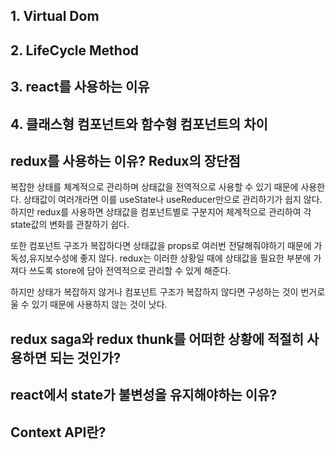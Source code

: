 ## 1. Virtual Dom

## 2. LifeCycle Method

## 3. react를 사용하는 이유

## 4. 클래스형 컴포넌트와 함수형 컴포넌트의 차이

## redux를 사용하는 이유? Redux의 장단점

복잡한 상태를 체계적으로 관리하며 상태값을 전역적으로 사용할 수 있기 때문에 사용한다.
상태값이 여러개라면 이를 useState나 useReducer만으로 관리하기가 쉽지 않다.
하지만 redux를 사용하면 상태값을 컴포넌트별로 구분지어 체계적으로 관리하여 각 state값의 변화를 관찰하기 쉽다.

또한 컴포넌트 구조가 복잡하다면 상태값을 props로 여러번 전달해줘야하기 때문에 가독성,유지보수성에 좋지 않다.
redux는 이러한 상황일 때에 상태값을 필요한 부분에 가져다 쓰도록 store에 담아 전역적으로 관리할 수 있게 해준다.

하지만 상태가 복잡하지 않거나 컴포넌트 구조가 복잡하지 않다면 구성하는 것이 번거로울 수 있기 때문에 사용하지 않는 것이 낫다.

## redux saga와 redux thunk를 어떠한 상황에 적절히 사용하면 되는 것인가?

## react에서 state가 불변성을 유지해야하는 이유?

## Context API란?

